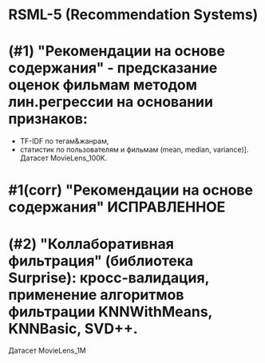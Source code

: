 # RSML-5 (Recommendation Systems)

# (#1) "Рекомендации на основе содержания" - предсказание оценок фильмам методом лин.регрессии  на основании признаков: 
- TF-IDF по тегам&жанрам, 
- статистик по пользователям и фильмам (mean, median, variance)]. 
Датасет MovieLens_100K.

# #1(corr) "Рекомендации на основе содержания" ИСПРАВЛЕННОЕ

# (#2) "Коллаборативная фильтрация" (библиотека Surprise): кросс-валидация, применение алгоритмов фильтрации KNNWithMeans, KNNBasic, SVD++. 
Датасет MovieLens_1M
